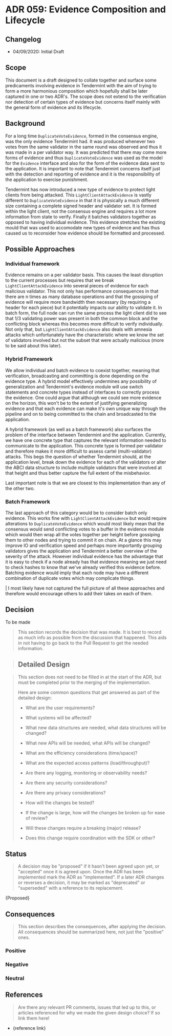 # ADR 059: Evidence Composition and Lifecycle

## Changelog

- 04/09/2020: Initial Draft

## Scope

This document is a draft designed to collate together and surface some predicaments involving evidence in Tendermint with the aim of trying to form a more harmonious
composition which hopefully shall be later captured in one or two ADR's. The scope does not extend to the verification nor detection of certain types of evidence but concerns itself mainly with the general form of evidence and its lifecycle.

## Background

For a long time `DuplicateVoteEvidence`, formed in the consensus engine, was the only evidence Tendermint had. It was produced whenever two votes from the same validator in the same round
was observed and thus it was made in a per validator way. It was predicted that there may come more forms of evidence and thus `DuplicateVoteEvidence` was used as the model for the `Evidence` interface and also for the form of the evidence data sent to the application. It is important to note that Tendermint concerns itself just with the detection and reporting of evidence and it is the responsibility of the application to exercise punishment.

Tendermint has now introduced a new type of evidence to protect light clients from being attacked. This `LightClientAttackEvidence` is vastly different to `DuplicateVoteEvidence` in that it is physically a much different size containing a complete signed header and validator set. It is formed within the light client, not the consensus engine and requires a lot more information from state to verify. Finally it batches validators together as opposed to having individual evidence. This evidence stretches the existing mould that was used to accomodate new types of evidence and has thus caused us to reconsider how evidence should be formatted and processed.

## Possible Approaches

### Individual framework

Evidence remains on a per validator basis. This causes the least disruption to the current processes but requires that we break `LightClientAttackEvidence` into several pieces of evidence for each malicious validator. This not only has performance consequences in that there are n times as many database operations and that the gossiping of evidence will require more bandwidth then necessary (by requiring a header for each piece) but it potentially impacts our ability to validate it. In batch form, the full node can run the same process the light client did to see that 1/3 validating power was present in both the common block and the conflicting block whereas this becomes more difficult to verify individually. Not only that, but `LightClientAttackEvidence` also deals with amnesia attacks which unfortunately have the characteristic where we know the set of validators involved but not the subset that were actually malicious (more to be said about this later).

### Hybrid Framework

We allow individual and batch evidence to coexist together, meaning that verification, broadcasting and committing is done depending on the evidence type. A hybrid model effectively undermines any possibility of generalization and Tendermint's evidence module will use switch statements and concrete types instead of interfaces to correctly process the evidence. One could argue that although we could see more evidence on the horizon, this won't be to the extent of justifying generalizing evidence and that each evidence can make it's own unique way through the pipeline and on to being committed to the chain and broadcasted to the application.

A hybrid framework (as well as a batch framework) also surfaces the problem of the interface between Tendermint and the application. Currently, we have one concrete type that captures the relevant information needed to communicate to the application. This concrete type is formed per validator and therefore makes it more difficult to assess cartel (multi-validator) attacks. This begs the question of whether Tendermint should, at the application level, break down the evidence for each of the validators or alter the ABCI data structure to include multiple validators that were involved at that height and thus better capture the full extent of the misbehavior.

Last important note is that we are closest to this implementation than any of the other two.

### Batch Framework

The last approach of this category would be to consider batch only evidence. This works fine with `LightClientAttackEvidence` but would require alterations to `DuplicateVoteEvidence` which would most likely mean that the consensus would send conflicting votes to a buffer in the evidence module which would then wrap all the votes together per height before gossiping them to other nodes and trying to commit it on chain. At a glance this may improve IO and verification speed and perhaps more importantly grouping validators gives the application and Tendermint a better overview of the severity of the attack. However individual evidence has the advantage that it is easy to check if a node already has that evidence meaning we just need to check hashes to know that we've already verified this evidence before. Batching evidence would imply that each node may have a different combination of duplicate votes which may complicate things.

| I most likely have not captured the full picture of all these approaches and therefore would encourage others to add their takes on each of them.


## Decision

To be made

> This section records the decision that was made.
> It is best to record as much info as possible from the discussion that happened. This aids in not having to go back to the Pull Request to get the needed information.

> ## Detailed Design

> This section does not need to be filled in at the start of the ADR, but must be completed prior to the merging of the implementation.
>
> Here are some common questions that get answered as part of the detailed design:
>
> - What are the user requirements?
>
> - What systems will be affected?
>
> - What new data structures are needed, what data structures will be changed?
>
> - What new APIs will be needed, what APIs will be changed?
>
> - What are the efficiency considerations (time/space)?
>
> - What are the expected access patterns (load/throughput)?
>
> - Are there any logging, monitoring or observability needs?
>
> - Are there any security considerations?
>
> - Are there any privacy considerations?
>
> - How will the changes be tested?
>
> - If the change is large, how will the changes be broken up for ease of review?
>
> - Will these changes require a breaking (major) release?
>
> - Does this change require coordination with the SDK or other?

## Status

> A decision may be "proposed" if it hasn't been agreed upon yet, or "accepted" once it is agreed upon. Once the ADR has been implemented mark the ADR as "implemented". If a later ADR changes or reverses a decision, it may be marked as "deprecated" or "superseded" with a reference to its replacement.

{Proposed}

## Consequences

> This section describes the consequences, after applying the decision. All consequences should be summarized here, not just the "positive" ones.

### Positive

### Negative

### Neutral

## References

> Are there any relevant PR comments, issues that led up to this, or articles referenced for why we made the given design choice? If so link them here!

- {reference link}
